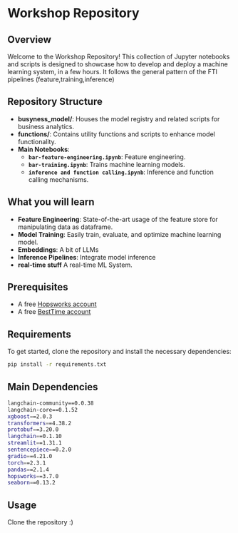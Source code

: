 # Workshop Repository

## Overview
Welcome to the Workshop Repository! This collection of Jupyter notebooks and scripts is designed to showcase how to develop and deploy a machine learning system, in a few hours. It follows the general pattern of the FTI pipelines (feature,training,inference)

## Repository Structure
- **busyness_model/**: Houses the model registry and related scripts for business analytics.
- **functions/**: Contains utility functions and scripts to enhance model functionality.
- **Main Notebooks**:
  - **`bar-feature-engineering.ipynb`**: Feature engineering.
  - **`bar-training.ipynb`**: Trains machine learning models.
  - **`inference and function calling.ipynb`**: Inference and function calling mechanisms.

## What you will learn
- **Feature Engineering**: State-of-the-art usage of the feature store for manipulating data as dataframe.
- **Model Training**: Easily train, evaluate, and optimize machine learning model.
- **Embeddings**: A bit of LLMs
- **Inference Pipelines**: Integrate model inference
- **real-time stuff** A real-time ML System.

## Prerequisites
- A free [Hopsworks account](https://app.hopsworks.ai)
- A free [BestTime account](https://besttime.app/)

## Requirements
To get started, clone the repository and install the necessary dependencies:
```bash
pip install -r requirements.txt
```

## Main Dependencies
```bash
langchain-community==0.0.38
langchain-core==0.1.52
xgboost==2.0.3
transformers==4.38.2
protobuf==3.20.0
langchain==0.1.10
streamlit==1.31.1
sentencepiece==0.2.0
gradio==4.21.0
torch==2.3.1
pandas==2.1.4
hopsworks==3.7.0
seaborn==0.13.2
```

## Usage
Clone the repository :) 

